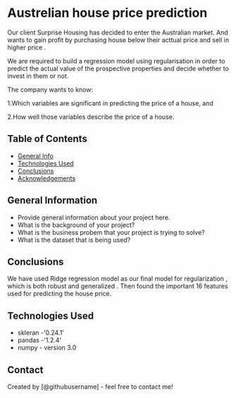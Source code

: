 # Austrelian house price prediction
Our client Surprise Housing has decided to enter the Australian market. And wants to gain profit by purchasing house below their acttual price and sell in higher price .

We are required to build a regression model using regularisation in order to predict the actual value of the prospective properties and decide whether to invest in them or not.

The company wants to know:

1.Which variables are significant in predicting the price of a house, and

2.How well those variables describe the price of a house.
## Table of Contents
* [General Info](#general-information)
* [Technologies Used](#technologies-used)
* [Conclusions](#conclusions)
* [Acknowledgements](#acknowledgements)

<!-- You can include any other section that is pertinent to your problem -->

## General Information
- Provide general information about your project here.
- What is the background of your project?
- What is the business probem that your project is trying to solve?
- What is the dataset that is being used?

<!-- You don't have to answer all the questions - just the ones relevant to your project. -->

## Conclusions
We have used Ridge regression model as our final model for regularization , which is both robust and generalized .
Then found the important 16 features used for predicting the house price.

<!-- You don't have to answer all the questions - just the ones relevant to your project. -->


## Technologies Used
- skleran -'0.24.1'
- pandas -'1.2.4'
- numpy - version 3.0

<!-- As the libraries versions keep on changing, it is recommended to mention the version of library used in this project -->
## Contact
Created by [@githubusername] - feel free to contact me!


<!-- Optional -->
<!-- ## License -->
<!-- This project is open source and available under the [... License](). -->

<!-- You don't have to include all sections - just the one's relevant to your project -->
